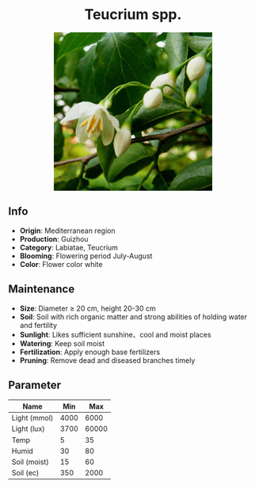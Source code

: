 <h1 align='center'>Teucrium spp.</h1>
<p align="center">
    <img 
        align='center'
        width='320'
        src="../images/teucrium spp.png" 
        alt='Teucrium spp.' />
</p>

## Info

 - **Origin**: Mediterranean region
 - **Production**: Guizhou
 - **Category**: Labiatae, Teucrium
 - **Blooming**: Flowering period July-August
 - **Color**: Flower color white

## Maintenance

 - **Size**: Diameter ≥ 20 cm, height 20-30 cm
 - **Soil**: Soil with rich organic matter and strong abilities of holding water and fertility
 - **Sunlight**: Likes sufficient sunshine、cool and moist places
 - **Watering**: Keep soil moist
 - **Fertilization**: Apply enough base fertilizers
 - **Pruning**: Remove dead and diseased branches timely

## Parameter

| Name         | Min  | Max   |
|--------------|------|-------|
| Light (mmol) | 4000 | 6000  |
| Light (lux)  | 3700 | 60000 |
| Temp         | 5    | 35    |
| Humid        | 30   | 80    |
| Soil (moist) | 15   | 60    |
| Soil (ec)    | 350  | 2000  |